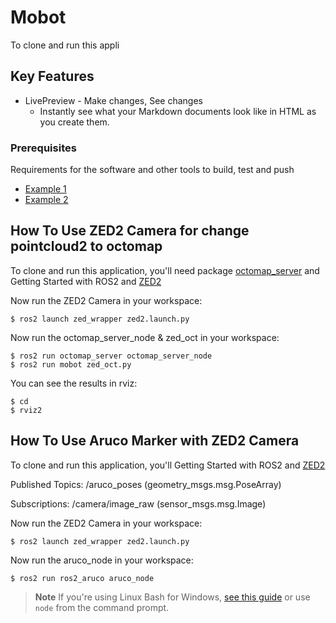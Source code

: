 # Mobot
To clone and run this appli

## Key Features

* LivePreview - Make changes, See changes
  - Instantly see what your Markdown documents look like in HTML as you create them.

### Prerequisites

Requirements for the software and other tools to build, test and push 
- [Example 1](https://www.example.com)
- [Example 2](https://www.example.com)

## How To Use ZED2 Camera for change pointcloud2 to octomap 
To clone and run this application, you'll need package [octomap_server](https://github.com/OctoMap/octomap_mapping) and Getting Started with ROS2 and [ZED2](https://www.stereolabs.com/docs/ros2/) 

Now run the ZED2 Camera in your workspace:

    $ ros2 launch zed_wrapper zed2.launch.py

Now run the octomap_server_node & zed_oct in your workspace:

    $ ros2 run octomap_server octomap_server_node
    $ ros2 run mobot zed_oct.py

You can see the results in rviz:

    $ cd
    $ rviz2

## How To Use Aruco Marker with ZED2 Camera
To clone and run this application, you'll Getting Started with ROS2 and [ZED2](https://www.stereolabs.com/docs/ros2/) 

Published Topics:
/aruco_poses (geometry_msgs.msg.PoseArray)

Subscriptions:
/camera/image_raw (sensor_msgs.msg.Image)
  
Now run the ZED2 Camera in your workspace:

    $ ros2 launch zed_wrapper zed2.launch.py

Now run the aruco_node in your workspace:

    $ ros2 run ros2_aruco aruco_node 

> **Note**
> If you're using Linux Bash for Windows, [see this guide](https://www.howtogeek.com/261575/how-to-run-graphical-linux-desktop-applications-from-windows-10s-bash-shell/) or use `node` from the command prompt.
